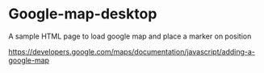 # Google-map-desktop
A sample HTML page to load google map and place a marker on position

https://developers.google.com/maps/documentation/javascript/adding-a-google-map
